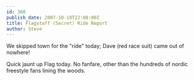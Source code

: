 ```yaml
---
id: 360
publish_date: 2007-10-18T22:08:00Z
title: Flagstaff (Secret) Ride Report
author: Steve
---
```

  
We skipped town for the "ride" today; Dave (red race suit) came out of nowhere!

Quick jaunt up Flag today. No fanfare, other than the hundreds of nordic freestyle fans lining the woods.
